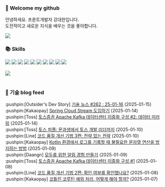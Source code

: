 ### 👋 Welcome my github

안녕하세요. 프론트개발자 강대한입니다.
<br>
도전적이고 새로운 지식을 배우는 것을 좋아합니다.

<!--
![header](https://capsule-render.vercel.app/api?type=Waving&color=auto&height=300&section=header&text=Welcome&fontAlignY=40&desc=KangDaeHan%20github%20&descSize=20&descAlignY=55&animation=fadeIn&fontSize=90)

**KangDaeHan/KangDaeHan** is a ✨ _special_ ✨ repository because its `README.md` (this file) appears on your GitHub profile.

Here are some ideas to get you started:

- 🔭 I’m currently working on ...
- 🌱 I’m currently learning ...
- 👯 I’m looking to collaborate on ...
- 🤔 I’m looking for help with ...
- 💬 Ask me about ...
- 📫 How to reach me: ...
- 😄 Pronouns: ...
- ⚡ Fun fact: ...
-->

<a href="https://twinfamily.github.io" target="_blank"><img src="https://img.shields.io/badge/Blog-121D33?style=flat-square&logo=blogger&logoColor=ffffff"/></a>

### :books: Skills
<a href="#" target="_blank"><img src="https://img.shields.io/badge/React-61DAFB?style=flat-square&logo=react&logoColor=ffffff"/></a>
<a href="#" target="_blank"><img src="https://img.shields.io/badge/Html5-E34F26?style=flat-square&logo=html5&logoColor=ffffff"/></a>
<a href="#" target="_blank"><img src="https://img.shields.io/badge/Javascript-F7DF1E?style=flat-square&logo=javascript&logoColor=ffffff"/></a>
<a href="#" target="_blank"><img src="https://img.shields.io/badge/Cssmodules-000000?style=flat-square&logo=cssmodules&logoColor=ffffff"/></a>
<a href="#" target="_blank"><img src="https://img.shields.io/badge/Node.js-339933?style=flat-square&logo=nodedotjs&logoColor=ffffff"/></a>
<a href="#" target="_blank"><img src="https://img.shields.io/badge/Typescript-3178C6?style=flat-square&logo=typescript&logoColor=ffffff"/></a>
<a href="#" target="_blank"><img src="https://img.shields.io/badge/Git-F05032?style=flat-square&logo=git&logoColor=ffffff"/></a>
<a href="#" target="_blank"><img src="https://img.shields.io/badge/Gitlab-FC6D26?style=flat-square&logo=gitlab&logoColor=ffffff"/></a>
<a href="#" target="_blank"><img src="https://img.shields.io/badge/Webpack-8DD6F9?style=flat-square&logo=webpack&logoColor=ffffff"/></a>
<a href="#" target="_blank"><img src="https://img.shields.io/badge/Vite-646CFF?style=flat-square&logo=vite&logoColor=ffffff"/></a>
<br><br>
<img src="https://github-readme-stats.vercel.app/api/top-langs/?username=KangDaeHan&layout=compact">
<br><br>
### :round_pushpin: 기술 blog feed
<!-- BLOG-POST-LIST:START --><div>:pushpin:[Outsider's Dev Story] <a target="_blank" href="https://blog.outsider.ne.kr/1751">기술 뉴스 #262 : 25-01-16</a> (2025-01-15)</div><div>:pushpin:[Kakaopay] <a target="_blank" href="https://tech.kakaopay.com/post/spring-cloud-stream/">Spring Cloud Stream 도입하기</a> (2025-01-14)</div><div>:pushpin:[Toss] <a target="_blank" href="https://toss.tech/article/kafka-distribution-2">토스증권 Apache Kafka 데이터센터 이중화 구성 #2: 데이터 미러링</a> (2025-01-14)</div><div>:pushpin:[Toss] <a target="_blank" href="https://toss.tech/article/toss-people-3">토스 피플: 문과생에서 토스 개발 리더까지</a> (2025-01-10)</div><div>:pushpin:[Line] <a target="_blank" href="https://techblog.lycorp.co.jp/ko/techniques-for-improving-code-quality-3">코드 품질 개선 기법 3편: 전략 없는 전략</a> (2025-01-10)</div><div>:pushpin:[Kakaopay] <a target="_blank" href="https://tech.kakaopay.com/post/efficient-logging-with-kotlin/">Kotlin 환경에서 로그를 기록할 때 불필요한 문자열 연산을 방지하는 방법</a> (2025-01-09)</div><div>:pushpin:[Daangn] <a target="_blank" href="https://medium.com/daangn/%EB%AA%A8%EB%91%90%EB%A5%BC-%EC%9C%84%ED%95%9C-%EC%95%8C%EB%A6%BC-%EA%B2%BD%ED%97%98-%EB%A7%8C%EB%93%A4%EA%B8%B0-d2de99e089b7?source=rss----4505f82a2dbd---4">모두를 위한 알림 경험 만들기</a> (2025-01-09)</div><div>:pushpin:[Toss] <a target="_blank" href="https://toss.tech/article/kafka-distribution-1">토스증권 Apache Kafka 데이터센터 이중화 구성 #1</a> (2025-01-08)</div><div>:pushpin:[Line] <a target="_blank" href="https://techblog.lycorp.co.jp/ko/techniques-for-improving-code-quality-2">코드 품질 개선 기법 2편: 확인 여부를 확인했나요?</a> (2025-01-08)</div><div>:pushpin:[Kakaopay] <a target="_blank" href="https://tech.kakaopay.com/post/coroutine-exceptions-handling/">코틀린 코루틴 예외 처리, 어떻게 해야 할까?</a> (2025-01-07)</div><!-- BLOG-POST-LIST:END -->

<!-- ![Anurag's GitHub stats](https://github-readme-stats.vercel.app/api?username=KangDaeHan&show_icons=true&theme=radical) -->
